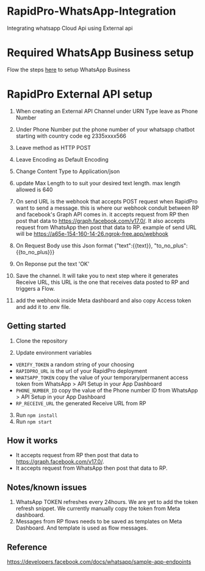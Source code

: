 # RapidPro-WhatsApp-Integration
Integrating whatsapp Cloud Api using External api

# Required WhatsApp Business setup
Flow the steps [here](https://developers.facebook.com/docs/whatsapp/cloud-api/get-started) to setup WhatsApp Business

# RapidPro External API setup

1. When creating an External API Channel under URN Type leave as Phone Number

2. Under Phone Number put the phone number of your whatsapp chatbot starting with country code eg 2335xxxx566

3. Leave method as HTTP POST

4. Leave Encoding as Default Encoding

5. Change Content Type to Application/json

6. update Max Length to to suit your desired text length. max length allowed is 640

7. On send URL is the webhook that accepts POST request when RapidPro want to send a message. this is where our webhook conduit between RP and facebook's Graph API comes in. it accepts request from RP then post that data to https://graph.facebook.com/v17.0/. It also accepts request from WhatsApp then post that data to RP. example of send URL will be https://a65e-154-160-14-26.ngrok-free.app/webhook

8. On Request Body use this Json format {"text":{{text}}, "to_no_plus":{{to_no_plus}}}

9. On Reponse put the text 'OK'

10. Save the channel. It will take you to next step where it generates Receive URL, this URL is the one that receives data posted to RP and triggers a Flow.

11. add the webhook inside Meta dashboard and also copy Access token and add it to .env file.

## Getting started

1. Clone the repository

2. Update environment variables
  - `VERIFY_TOKEN` a random string of your choosing
  - `RAPIDPRO_URL` is the url of your RapidPro deployment  
  - `WHATSAPP_TOKEN` copy the value of your temporary/permanent access token from WhatsApp > API Setup in your App Dashboard
  - `PHONE_NUMBER_ID` copy the value of the Phone number ID from WhatsApp > API Setup in your App Dashboard
  - `RP_RECEIVE_URL` the generated Receive URL from RP
3. Run `npm install`
4. Run `npm start`


## How it works
- It accepts request from RP then post that data to https://graph.facebook.com/v17.0/. 
- It accepts request from WhatsApp then post that data to RP.

## Notes/known issues
1. WhatsApp TOKEN refreshes every 24hours. We are yet to add the token refresh snippet. We  currently manually copy the token from Meta dashboard.
2. Messages from RP flows needs to be saved as templates on Meta Dashboard. And template is used as flow messages.

## Reference
https://developers.facebook.com/docs/whatsapp/sample-app-endpoints